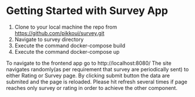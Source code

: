 # Getting Started with Survey App

1) Clone to your local machine the repo from https://github.com/pikkoui/survey.git
2) Navigate to survey directory
3) Execute the command docker-compose build
4) Execute the command docker-compose up

To navigate to the frontend app go to http://localhost:8080/
The site navigates randomly(as per requirement that survey are periodically sent) to either Rating or Survey page.
By clicking submit button the data are submited and the page is reloaded.
Please hit refresh several times if page reaches only survey or rating in order to 
achieve the other component. 
